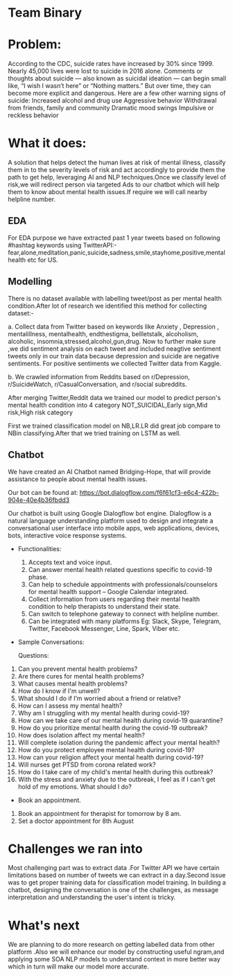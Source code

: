 
# Team Binary

# Problem:

According to the CDC, suicide rates have increased by 30% since 1999. Nearly 45,000 lives were lost to suicide in 2016 alone. Comments or thoughts about suicide — also known as suicidal ideation — can begin small like, “I wish I wasn’t here” or “Nothing matters.” But over time, they can become more explicit and dangerous.
Here are a few other warning signs of suicide:
Increased alcohol and drug use
Aggressive behavior
Withdrawal from friends, family and community
Dramatic mood swings
Impulsive or reckless behavior

# What it does:

A solution that helps detect the human lives at risk of mental illness, classify them in to the severity levels of risk and act accordingly to provide them the path to get help, leveraging AI and NLP techniques.Once we classify level of risk,we will redirect person via targeted Ads to our chatbot which will help them to know about mental health issues.If require we will call nearby helpline number.

## EDA

  For EDA purpose we have extracted past 1 year tweets based on following #hashtag keywords using TwitterAPI:-
  fear,alone,meditation,panic,suicide,sadness,smile,stayhome,positive,mentalhealth etc for US.

## Modelling

  There is no dataset available with labelling tweet/post as per mental health condition.After lot of research we identified this method for collecting dataset:-

  a. Collect data from Twitter based on keywords like Anxiety , Depression , mentalillness, mentalhealth, endthestigma, bellletstalk, alcoholism, alcoholic,      insomnia,stressed,alcohol,gun,drug. Now to further make sure ,we did sentiment analysis on each tweet and included neagtive sentiment tweets only in our train data because depression and suicide are negative sentiments.
For positive sentiments we collected Twitter data from Kaggle.

  b. We crawled information from Reddits based on  r/Depression, r/SuicideWatch, r/CasualConversation, and r/social subreddits.

  After merging Twitter,Reddit data we trained our model to predict person's mental health condition into 4 category
  NOT_SUICIDAL,Early sign,Mid risk,High risk category

  First we trained classification model on NB,LR.LR did great job compare to NBin classifying.After that we tried training on LSTM as well.

## Chatbot

  We have created an AI Chatbot named Bridging-Hope, that will provide assistance to people about mental health issues. 

  Our bot can be found at: https://bot.dialogflow.com/f6f61cf3-e6c4-422b-904e-40e4b36fbdd3

  Our chatbot is built using Google Dialogflow bot engine.
  Dialogflow is a natural language understanding platform used to design and integrate a conversational user interface into mobile apps, web applications, devices,   bots, interactive voice response systems.

* Functionalities:
  1.    Accepts text and voice input.
  2.    Can answer mental health related questions specific to covid-19 phase.
  3.    Can help to schedule appointments with professionals/counselors for mental health support – Google Calendar integrated. 
  4.    Collect information from users regarding their mental health condition to help therapists to understand their state.
  5.    Can switch to telephone gateway to connect with helpline number. 
  6.    Can be integrated with many platforms Eg: Slack, Skype, Telegram, Twitter, Facebook Messenger, Line, Spark, Viber etc. 

* Sample Conversations:

  Questions:
1.	Can you prevent mental health problems?
2.	Are there cures for mental health problems?
3.	What causes mental health problems?
4.	How do I know if I'm unwell?
5.	What should I do if I’m worried about a friend or relative?
6.	How can I assess my mental health?
7.	Why am I struggling with my mental health during covid-19?
8.	How can we take care of our mental health during covid-19 quarantine?
9.	How do you prioritize mental health during the covid-19 outbreak?
10.	How does isolation affect my mental health? 
11.	Will complete isolation during the pandemic affect your mental health?
12.	How do you protect employee mental health during covid-19?
13.	How can your religion affect your mental health during covid-19?
14.	Will nurses get PTSD from corona related work?
15.	How do I take care of my child's mental health during this outbreak?
16.	With the stress and anxiety due to the outbreak, I feel as if I can't get hold of my emotions. What should I do?


* Book an appointment.
 1. Book an appointment for therapist for tomorrow by 8 am.
 2. Set a doctor appointment for 8th August

# Challenges we ran into
Most challenging part was to extract data .For Twitter API we have certain limitations based on number of tweets we can extract in a day.Second issue was to get proper training data for classification model training. In building a chatbot, designing the conversation is one of the challenges, as message interpretation and understanding the user's intent is tricky. 

# What's next

We are planning to do more research on getting labelled data from other platform .Also we will enhance our model by constructing useful ngram,and applying some SOA NLP models to understand context in more better way which in turn will make our model more accurate.


